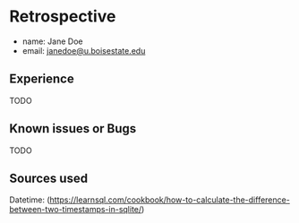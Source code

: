 # Retrospective

- name: Jane Doe
- email: janedoe@u.boisestate.edu

## Experience

TODO

## Known issues or Bugs

TODO

## Sources used

Datetime:
(https://learnsql.com/cookbook/how-to-calculate-the-difference-between-two-timestamps-in-sqlite/)
